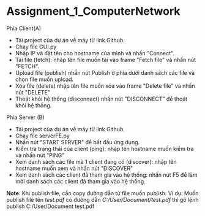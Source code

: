 # Assignment_1_ComputerNetwork

Phía Client(A)
-  Tải project của dự án về máy từ link Github.
-  Chạy file GUI.py
-  Nhập IP và đặt tên cho hostname của mình và nhấn "Connect".
-  Tải file (fetch): nhâp tên file muốn tải vào frame "Fetch file" và nhấn nút "FETCH".
-  Upload file (publish) nhấn nút Publish ở phía dưới danh sách các file và chọn file muốn upload.
-  Xóa file (delete) nhập tên file muốn xóa vào frame "Delete file" và nhấn nút "DELETE"
-  Thoát khỏi hệ thống (disconnect) nhấn nút "DISCONNECT" để thoát khỏi hệ thống.

Phía Server (B)
- Tải project của dự án về máy từ link Github.
- Chạy file serverFE.py
- Nhấn nút "START SERVER" để bắt đầu ứng dụng.
- Kiểm tra trạng thái của client (ping): nhập tên hostname muốn kiểm tra và nhấn nút "PING"
- Xem danh sách các file mà 1 client đang có (discover): nhập tên hostname muốn xem và nhấn nút "DISCOVER"
- Xem danh sách các client đã tham gia vào hệ thống: nhấn nút F5 để làm mới danh sách các client đã tham gia vào hệ thống.


**Note**: Khi publish file, cần copy đường dẫn từ file muốn publish. 
Ví dụ: Muốn publish file tên _test.pdf_ có đường dẫn _C:/User/Document/test.pdf_ thì gõ lệnh publish C:/User/Document test.pdf
